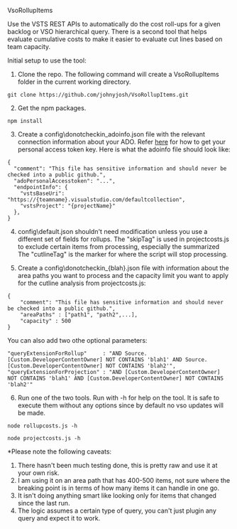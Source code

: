  VsoRollupItems

Use the VSTS REST APIs to automatically do the cost roll-ups for a given backlog or VSO hierarchical query. There is a second tool that helps evaluate cumulative costs to make it easier to evaluate cut lines based on team capacity.

Initial setup to use the tool:
1. Clone the repo. The following command will create a VsoRollupItems folder in the current working directory.
```
git clone https://github.com/johnyjosh/VsoRollupItems.git
```
2. Get the npm packages.
```
npm install
```
3. Create a config\donotcheckin_adoinfo.json file with the relevant connection information about your ADO. Refer [here](https://docs.microsoft.com/en-us/vsts/accounts/use-personal-access-tokens-to-authenticate) for how to get your personal access token key. Here is what the adoinfo file should look like:
 
```
{
  "comment": "This file has sensitive information and should never be checked into a public github.",
  "adoPersonalAccesstoken": "...",
  "endpointInfo": {
    "vstsBaseUri": "https://{teamname}.visualstudio.com/defaultcollection",
    "vstsProject": "{projectName}"
  },
}
```

4. config\default.json shouldn't need modification unless you use a different set of fields for rollups.
The "skipTag" is used in projectcosts.js to exclude certain items from processing, especially the summarized 
The "cutlineTag" is the marker for where the script will stop processing.

5. Create a config\donotcheckin_{blah}.json file with information about the area paths you want to process and the capacity limit you want to apply for the cutline analysis from projectcosts.js:
```
{
    "comment": "This file has sensitive information and should never be checked into a public github.",
    "areaPaths" : ["path1", "path2",...],
    "capacity" : 500
}
```
You can also add two othe optional parameters:
```
"queryExtensionForRollup"     : "AND Source.[Custom.DeveloperContentOwner] NOT CONTAINS 'blah1' AND Source.[Custom.DeveloperContentOwner] NOT CONTAINS 'blah2'",
"queryExtensionForProjection" : "AND [Custom.DeveloperContentOwner] NOT CONTAINS 'blah1' AND [Custom.DeveloperContentOwner] NOT CONTAINS 'blah2'"
```

6. Run one of the two tools. Run with -h for help on the tool. It is safe to execute them without any options since by default no vso updates will be made.
```
node rollupcosts.js -h
```
```
node projectcosts.js -h
```

*Please note the following caveats:
1. There hasn't been much testing done, this is pretty raw and use it at your own risk.
2. I am using it on an area path that has 400-500 items, not sure where the breaking point is in terms of how many items it can handle in one go.
3. It isn't doing anything smart like looking only for items that changed since the last run.
4. The logic assumes a certain type of query, you can't just plugin any query and expect it to work.
